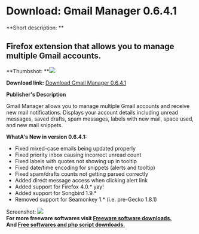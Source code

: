 # Download: Gmail Manager 0.6.4.1

**Short description: **

## Firefox extension that allows you to manage multiple Gmail accounts.

  
**Thumbshot: **![](http://www.freewarefiles.com/screenshot/gmailmanager_md.gif)   
  
**Download link:** [Download Gmail Manager 0.6.4.1](http://freesoftwares.boysofts.com/Gmail-Manager_program_17501.html)  
  

**Publisher's Description**  
  

Gmail Manager allows you to manage multiple Gmail accounts and receive new
mail notifications. Displays your account details including unread messages,
saved drafts, spam messages, labels with new mail, space used, and new mail
snippets.

**WhatA's New in version 0.6.4.1:**

  * Fixed mixed-case emails being updated properly 
  * Fixed priority inbox causing incorrect unread count 
  * Fixed labels with quotes not showing up in tooltip 
  * Fixed date/time encoding for snippets (alerts and tooltip) 
  * Fixed spam/drafts counts not getting parsed correctly 
  * Added direct message access when clicking alert link 
  * Added support for Firefox 4.0.* yay! 
  * Added support for Songbird 1.9.* 
  * Removed support for Seamonkey 1.* (i.e. pre-Gecko 1.8.1) 

  
  
Screenshot: ![](http://www.freewarefiles.com/screenshot/gmailmanager.gif)  
**For more freeware softwares visit [Freeware software downloads.](http://freesoftwares.boysofts.com/)**   
**And [Free softwares and php script downloads.](http://www.boysofts.com/)**

